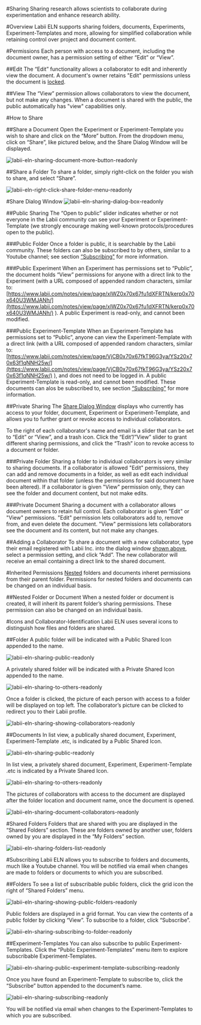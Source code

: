 #Sharing
Sharing research allows scientists to collaborate during experimentation and enhance research ability. 

#Overview
Labii ELN supports sharing folders, documents, Experiments, Experiment-Templates and more, allowing for simplified collaboration while retaining control over project and document content. 

#Permissions
Each person with access to a document, including the document owner, has a permission setting of either “Edit” or “View”. 

##Edit
The “Edit” functionality allows a collaborator to edit and inherently view the document. A document's owner retains "Edit" permissions unless the document is [locked](https://www.labii.com/docs/page/eln_lock.md/). 

##View
The “View” permission allows collaborators to view the document, but not make any changes. When a document is shared with the public, the public automatically has "view" capabilities only. 

#How to Share

##Share a Document
Open the Experiment or Experiment-Template you wish to share and click on the “More” button. From the dropdown menu, click on “Share”, like pictured below, and the Share Dialog Window will be displayed.

![labii-eln-sharing-document-more-button-readonly](https://labiiblog.files.wordpress.com/2016/01/labii-eln-sharing-document-more-button.png)

##Share a Folder
To share a folder, simply right-click on the folder you wish to share, and select “Share”. 

![labii-eln-right-click-share-folder-menu-readonly](https://labiiblog.files.wordpress.com/2016/01/labii-eln-right-click-share-folder-menu.png)

#Share Dialog Window
![labii-eln-sharing-dialog-box-readonly](https://labiiblog.files.wordpress.com/2016/01/labii-eln-sharing-dialog-box.png)

##Public Sharing
The “Open to public” slider indicates whether or not everyone in the Labii community can see your Experiment or Experiment-Template (we strongly encourage making well-known protocols/procedures open to the public).

###Public Folder
Once a folder is public, it is searchable by the Labii community. These folders can also be subscribed to by others, similar to a Youtube channel; see section [“Subscribing"](https://www.labii.com/notes/support/#Subscribing) for more information.

###Public Experiment
When an Experiment has permissions set to “Public”, the document holds “View” permissions for anyone with a direct link to the Experiment (with a URL composed of appended random characters, similar to: [https://www.labii.com/notes/view/page/xIWZ0x70x67fu1dXFRTN/kerp0x70x640U3WMJANh/](https://www.labii.com/notes/view/page/xIWZ0x70x67fu1dXFRTN/kerp0x70x640U3WMJANh/) ). A public Experiment is read-only, and cannot been modified.

###Public Experiment-Template
When an Experiment-Template has permissions set to “Public”, anyone can view the Experiment-Template with a direct link (with a URL composed of appended random characters, similar to: [https://www.labii.com/notes/view/page/VjCB0x70x67fkT96G3ya/YSz20x70x63f1qNNH25w/](https://www.labii.com/notes/view/page/VjCB0x70x67fkT96G3ya/YSz20x70x63f1qNNH25w/) ), and does not need to be logged in. A public Experiment-Template is read-only, and cannot been modified. These documents can alos be subscribed to, see section [“Subscribing"](https://www.labii.com/notes/support/#Subscribing) for more information.

##Private Sharing
The [Share Dialog Window](https://labiiblog.files.wordpress.com/2016/01/labii-eln-sharing-dialog-box.png) displays who currently has access to your folder, document, Experiment or Experiment-Template, and allows you to further grant or revoke access to individual collaborators. 

To the right of each collaborator's name and email is a slider that can be set to “Edit” or “View”, and a trash icon. Click the “Edit”/”View” slider to grant different sharing permissions, and click the “Trash” icon to revoke access to a document or folder. 

###Private Folder
Sharing a folder to individual collaborators is very similar to sharing documents. If a collaborator is allowed "Edit" permissions, they can add and remove documents in a folder, as well as edit each individual document within that folder (unless the permissions for said document have been altered). If a collaborator is given "View" permission only, they can see the folder and document content, but not make edits. 

###Private Document
Sharing a document with a collaborator allows document owners to retain full control. Each collaborator is given "Edit" or "View" permissions. "Edit" permission lets collaborators add to, remove from, and even delete the document. "View" permissions lets collaborators see the document and its content, but not make any changes. 

##Adding a Collaborator
To share a document with a new collaborator, type their email registered with Labii Inc. into the dialog window [shown above](https://labiiblog.files.wordpress.com/2016/01/labii-eln-sharing-dialog-box.png), select a permission setting, and click “Add”. The new collaborator will receive an email containing a direct link to the shared document.

#Inherited Permissions
[Nested](https://labiiblog.files.wordpress.com/2016/01/labii-eln-sharing-nested-folders.png) folders and documents inheret permissions from their parent folder. Permissions for nested folders and documents can be changed on an individual basis.

##Nested Folder or Document
When a nested folder or document is created, it will inherit its parent folder’s sharing permissions. These permission can also be changed on an individual basis.

#Icons and Collaborator-Identification
Labii ELN uses several icons to distinguish how files and folders are shared.

##Folder
A public folder will be indicated with a Public Shared Icon appended to the name.

![labii-eln-sharing-public-readonly](https://labiiblog.files.wordpress.com/2016/01/labii-eln-sharing-public.png)

A privately shared folder will be indicated with a Private Shared Icon appended to the name.

![labii-eln-sharing-to-others-readonly](https://labiiblog.files.wordpress.com/2016/01/labii-eln-sharing-to-others.png)

Once a folder is clicked, the picture of each person with access to a folder will be displayed on top left.  The collaborator’s picture can be clicked to redirect you to their Labii profile.

![labii-eln-sharing-showing-collaborators-readonly](https://labiiblog.files.wordpress.com/2016/01/labii-eln-sharing-showing-collaborators.png)

##Documents
In list view, a publically shared document, Experiment, Experiment-Template .etc, is indicated by a Public Shared Icon.

![labii-eln-sharing-public-readonly](https://labiiblog.files.wordpress.com/2016/01/labii-eln-sharing-public.png)

In list view, a privately shared document, Experiment, Experiment-Template .etc is indicated by a Private Shared Icon.

![labii-eln-sharing-to-others-readonly](https://labiiblog.files.wordpress.com/2016/01/labii-eln-sharing-to-others.png)

The pictures of collaborators with access to the document are displayed after the folder location and document name, once the document is opened. 

![labii-eln-sharing-document-collaborators-readonly](https://labiiblog.files.wordpress.com/2016/01/labii-eln-sharing-document-collaborators.png)

#Shared Folders
Folders that are shared with you are displayed in the “Shared Folders” section. These are folders owned by another user, folders owned by you are displayed in the “My Folders” section.

![labii-eln-sharing-folders-list-readonly](https://labiiblog.files.wordpress.com/2016/01/labii-eln-sharing-folders-list.png)

#Subscribing
Labii ELN allows you to subscribe to folders and documents, much like a Youtube channel. You will be notified via email when changes are made to folders or documents to which you are subscribed.

##Folders
To see a list of subscribable public folders, click the grid icon the right of “Shared Folders” menu.

![labii-eln-sharing-showing-public-folders-readonly](https://labiiblog.files.wordpress.com/2016/01/labii-eln-sharing-showing-public-folders.png)

Public folders are displayed in a grid format. You can view the contents of a public folder by clicking “View”. To subscribe to a folder, click “Subscribe”. 

![labii-eln-sharing-subscribing-to-folder-readonly](https://labiiblog.files.wordpress.com/2016/01/labii-eln-sharing-subscribing-to-folder.png)

##Experiment-Templates
You can also subscribe to public Experiment-Templates. Click the “Public Experiment-Templates” menu item to explore subscribable Experiment-Templates. 

![labii-eln-sharing-public-experiment-template-subscribing-readonly](https://labiiblog.files.wordpress.com/2016/01/labii-eln-sharing-public-experiment-template-subscribing.png)

Once you have found an Experiment-Template to subscribe to, click the “Subscribe” button appended to the document’s name. 

![labii-eln-sharing-subscribing-readonly](https://labiiblog.files.wordpress.com/2016/01/labii-eln-sharing-subscribing.png)

You will be notified via email when changes to the Experiment-Templates to which you are subscribed.
